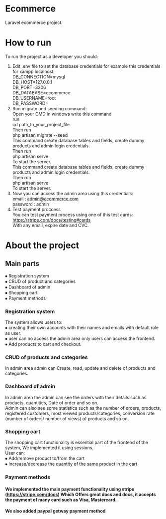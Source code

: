 # Ecommerce
Laravel ecommerce project.
# How to run  
To run the project as a developer you should:  
1. Edit .env file to set the database credentials for example this credentials for xampp localhost:  
  DB_CONNECTION=mysql  
  DB_HOST=127.0.0.1  
  DB_PORT=3306  
  DB_DATABASE=ecommerce  
  DB_USERNAME=root  
  DB_PASSWORD=  
2. Run migrate and seeding command:   
  Open your CMD in windows write this command  
  run  
  cd path_to_your_project_file  
  Then run  
  php artisan migrate --seed  
  This command create database tables and fields, create dummy products and admin login credentials.  
  Then run  
  php artisan serve  
  To start the server.  
  This command create database tables and fields, create dummy products and admin login credentials.   
  Then run  
  php artisan serve  
  To start the server.
3. Now you can access the admin area using this credentials:  
  email : admin@ecommerce.com  
  password : admin  
4. Test payment proccess  
  You can test payment process using one of this test cards:  
  https://stripe.com/docs/testing#cards  
  With any email, expire date and CVC.
# About the project
## Main parts  
  ⦁	Registration system  
  ⦁	CRUD of product and categories  
  ⦁	Dashboard of admin  
  ⦁	Shopping cart  
  ⦁	Payment methods  
### Registration system  
The system allows users to:  
  ⦁	creating their own accounts with their names and emails with default role as user.  
  ⦁	user can no access the admin area only users can access the frontend.  
  ⦁	Add products to cart and checkout.  
### CRUD of products and categories  
In admin area admin can Create, read, update and delete of products and categories.  
### Dashboard of admin  
In admin area the admin can see the orders with their details such as products, quantities, Date of order and so on.  
Admin can also see some statistics such as the number of orders, products, registered customers, most viewed products/categories, conversion rate (number of orders/ number of views) of products and so on.  
### Shopping cart  
The shopping cart functionality is essential part of the frontend of the system, We implemented it using sessions.   
User can:   
  ⦁	Add/remove product to/from the cart  
  ⦁	Increase/decrease the quantity of the same product in the cart  
### Payment methods
#### We implemented the main payment functionality using stripe (https://stripe.com/docs) Which Offers great docs and docs, it accepts the payment of many card such as Visa, Mastercard.  
#### We also added paypal getway payment method
